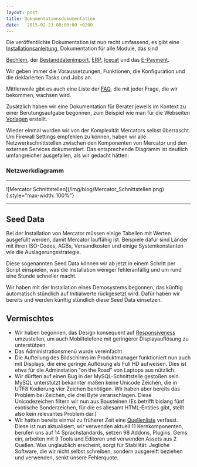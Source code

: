 ```yaml
---
layout: post
title: Dokumentationsdokumentation
date:   2015-02-23 08:00:00 +0200
---
```


Die veröffentlichte Dokumentation ist nun recht umfassend, es
gibt eine
[Installationsanleitung](https://github.com/informatom/mercator/wiki/Installation-DE),
Dokumentation für alle Module, das sind

[Bechlem](https://github.com/informatom/mercator/wiki/Modul-Bechlem-DE), der
[Bestanddatenimport](https://github.com/informatom/mercator/wiki/Modul-Bestanddatenimport-DE),
[ERP](https://github.com/informatom/mercator/wiki/Modul-ERP-DE),
[Icecat](https://github.com/informatom/mercator/wiki/Modul-Icecat-DE)
und das [E-Payment](https://github.com/informatom/mercator/wiki/Modul-mPay24-DE).

Wir geben immer die Voraussetzungen, Funktionen, die Konfiguration und
die deklarierten Tasks und Jobs an.

Mittlerweile gibt es auch eine Liste der
[FAQ](https://github.com/informatom/mercator/wiki/FAQ-DE), die mit
jeder Frage, die wir bekommen, wachsen wird.

Zusätzlich haben wir eine Dokumentation für Berater jeweils im Kontext
zu einer Berutungsaufgabe begonnen, zum Beispiel wie man für die
Webseiten
[Vorlagen](https://github.com/informatom/mercator/wiki/Vorlagen-DE)
erstellt.

Wieder einmal wurden wir von der Komplexität Mercators selbst
überrascht. Um Firewall Settings empfehlen zu können, haben wir alle
Netzwerkschnittstellen zwischen den Komponenten von Mercator und den
externen Services dokumentiert. Das entsprechende Diagramm ist deutlich
umfangreicher ausgefallen, als wir gedacht hätten:

### Netzwerkdiagramm

<hr/>
![Mercator Schnittstellen](/img/blog/Mercator_Schnittstellen.png){:style="max-width: 100%"}
<hr/>

Seed Data
---------

Bei der Installation von Mercator müssen einige Tabellen mit Werten
ausgefüllt werden, damit Mercator lauffähig ist. Beispiele dafür sind
Länder mit ihren ISO-Codes, AGBs, Versandkosten und einige
Systemkonstanten wie die Auslagerungsstrategie.

Diese sogenannten Seed Data können wir ab jetzt in einem Schritt per
Script einspielen, was die Installation weniger fehleranfällig und um
rund eine Stunde schneller macht.

Wir haben mit der Installation eines Demosystems begonnen, das künftig
automatisch stündlich auf Initialwerte rückgesetzt wird. Dafür haben wir
bereits und werden künftig stündlich diese Seed Data einsetzen.

Vermischtes
-----------

-   Wir haben begonnen, das Design konsequent auf
    [Responsiveness](http://de.wikipedia.org/wiki/Responsive_Webdesign)
    umzustellen, um auch Mobiltelefone mit geringerer Displayauflösung
    zu unterstützen.
-   Das Administrationsmenü wurde vereinfacht
-   Die Aufteilung des Bildschirms im Produktmanager funktioniert nun
    auch mit Displays, die eine geringe Auflösung als Full HD aufweisen.
    Dies ist etwa für die Adminstation "on the Road" von Laptops
    aus nützlich.
-   Wir dürften auf einen Bug in der MySQL-Schnittstelle gestoßen sein.
    MySQL unterstützt bekannter maßen keine Unicode Zeichen, die in UTF8
    Kodierung vier Zeichen benötigen. Wir haben aber bereits das Problem
    bei Zeichen, die drei Byte veranschlagen. Diese Unicodezeichen
    filtern wir nun aus Bausteinen (Es betrifft bislang fünf exotische
    Sonderzeichen, für die es allesamt HTML-Entities gibt, stellt also
    kein relevantes Problem dar.)
-   Wir hatten bereits einmal zu früherer Zeit eine
    [Quellenliste](https://github.com/informatom/mercator/wiki/Quellenverzeichnis-DE) verfasst.
    Diese ist nun aktualisiert, wir verwenden aktuell 11
    Kernkomponenten, berufen uns auf 14 Sprachstandards, setzen 98
    Addons, Plugins, Gems ein, arbeiten mit 9 Tools und Editoren und
    verwenden Assets aus 2 Quellen. Was unglaublich erscheint, sorgt für
    Stabilität: Jegliche Software, die wir nicht selbst schreiben,
    sondern ausgereift beziehen und verwenden, senkt unsere
    Fehlerquote.